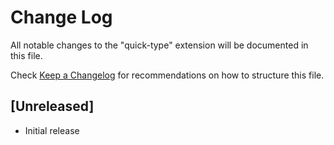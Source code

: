 # Change Log

All notable changes to the "quick-type" extension will be documented in this file.

Check [Keep a Changelog](http://keepachangelog.com/) for recommendations on how to structure this file.

## [Unreleased]

- Initial release